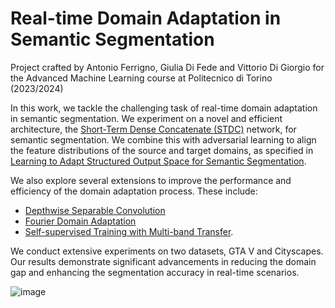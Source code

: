 # Real-time Domain Adaptation in Semantic Segmentation
Project crafted by Antonio Ferrigno, Giulia Di Fede and Vittorio Di Giorgio for the Advanced Machine Learning course at Politecnico di Torino (2023/2024)

In this work, we tackle the challenging task of real-time domain adaptation in semantic segmentation. We experiment on a novel and efficient architecture, the [Short-Term Dense Concatenate (STDC)](https://openaccess.thecvf.com/content/CVPR2021/papers/Fan_Rethinking_BiSeNet_for_Real-Time_Semantic_Segmentation_CVPR_2021_paper.pdf) network, for semantic segmentation. We combine this with adversarial learning to align the feature distributions of the source and target domains, as specified in [Learning to Adapt Structured Output Space for Semantic Segmentation](https://openaccess.thecvf.com/content_cvpr_2018/papers/Tsai_Learning_to_Adapt_CVPR_2018_paper.pdf).

We also explore several extensions to improve the performance and efficiency of the domain adaptation process. These include:
- [Depthwise Separable Convolution](https://arxiv.org/pdf/1610.02357.pdf)
- [Fourier Domain Adaptation](https://openaccess.thecvf.com/content_CVPR_2020/papers/Yang_FDA_Fourier_Domain_Adaptation_for_Semantic_Segmentation_CVPR_2020_paper.pdf)
- [Self-supervised Training with Multi-band Transfer](https://openaccess.thecvf.com/content_CVPR_2020/papers/Yang_FDA_Fourier_Domain_Adaptation_for_Semantic_Segmentation_CVPR_2020_paper.pdf).

We conduct extensive experiments on two datasets, GTA V and Cityscapes. Our results demonstrate significant advancements in reducing the domain gap and enhancing the segmentation accuracy in real-time scenarios.

![image](https://github.com/GiuDF1102/AML-Project/assets/80624269/e1776edb-bf62-483b-92d3-9cf26c8b3e68)

